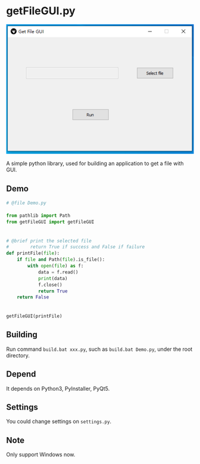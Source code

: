 # getFileGUI.py

![Demo for `getFileGUI.py`.](Demo.png)

A simple python library, used for building an application to get a file with GUI.

## Demo

```python
# @file Demo.py

from pathlib import Path
from getFileGUI import getFileGUI


# @brief print the selected file
#        return True if success and False if failure
def printFile(file):
    if file and Path(file).is_file():
        with open(file) as f:
            data = f.read()
            print(data)
            f.close()
            return True
    return False


getFileGUI(printFile)
```

## Building

Run command `build.bat xxx.py`, such as `build.bat Demo.py`, under the root directory.

## Depend

It depends on Python3, PyInstaller, PyQt5.

## Settings

You could change settings on `settings.py`.

## Note

Only support Windows now.
